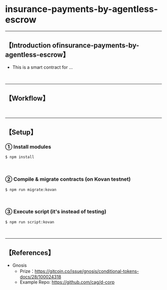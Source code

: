 # insurance-payments-by-agentless-escrow

***
## 【Introduction ofinsurance-payments-by-agentless-escrow】
- This is a smart contract for ...

&nbsp;

***

## 【Workflow】

&nbsp;

***

## 【Setup】
### ① Install modules
```
$ npm install
```

<br>

### ② Compile & migrate contracts (on Kovan testnet)
```
$ npm run migrate:kovan
```

<br>

### ③ Execute script (it's instead of testing)
```
$ npm run script:kovan
```


&nbsp;

***

## 【References】
- Gnosis 
  - Prize：https://gitcoin.co/issue/gnosis/conditional-tokens-docs/28/100024318
  - Example Repo: https://github.com/cag/d-corp
